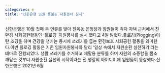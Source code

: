 ```yaml
---
categories: e
title: "신한은행 임원 플로깅 자원봉사 실시"
---
```

 신한은행은 10월 첫째 주 연휴를 맞아 진옥동 은행장과 임원들이 각자 자택 근처에서 친환경 사회공헌활동인 ‘플로깅’ 자원봉사를 실시 했다고 4일 밝혔다.플로깅(Plogging)이란 조깅을 하며 건강을 챙기는 동시에 쓰레기를 줍는 환경보호 사회공헌 활동을 의미한다.이번 플로깅 활동은 기존 임원자원봉사와 달리 ‘일상 속에서 자원순환 실천하기’라는 테마로 진행되었다. 생활 쓰레기를 수거하고 재활용 분류를 하며 자원의 소중함을 몸소 깨닫는 것부터 자원순환 실천의 시작이라는 진 행장의 아이디어에 임원들이 동참했다.신한은행은 2021년 6월